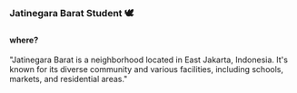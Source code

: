 ### Jatinegara Barat Student 🕊️
###
#### where?
"Jatinegara Barat is a neighborhood located in East Jakarta, Indonesia. It's known for its diverse community and various facilities, including schools, markets, and residential areas."
